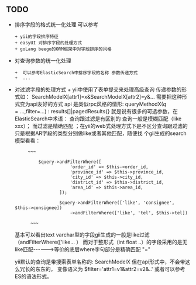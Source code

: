 TODO
--------------

-  排序字段的格式统一化处理 可以参考
  
       + yii的字段排序特征
       + easyUI 对排序字段的处理方式
       + goLang beego的ORM框架中对字段排序的风格
   
-  对查询参数的统一化处理

       +  可以参考ElasticSearch中排序字段的名称 参数传递方式
       +  ...
       
-  对过滤字段的处理方式
       +  yii中使用了表单提交来处理高级查询 传递参数的形式如： SearchModelX[attr1]=x&SearchModelX[attr2]=y&...
          需要把这种形式变为api友好的方式
          api 是类似rpc风格的情形: queryMethodX($q=...,$filter=...) : results[]|pagedResults{}
            就是说有很多的可选参数，在ElasticSearch中术语： 查询跟过滤是有区别的 查询一般是模糊匹配（like xxx）；
            而过滤是精确匹配 ；在yii的web式处理方式下是不区分查询跟过滤的 只是根据AR字段的类型分别做like或者其他匹配，随便找
            个gii生成的search模型看看：
            
            ~~~
                
                $query->andFilterWhere([
                            'order_id' => $this->order_id,
                            'province_id' => $this->province_id,
                            'city_id' => $this->city_id,
                            'district_id' => $this->district_id,
                            'area_id' => $this->area_id,
                        ]);
                
                        $query->andFilterWhere(['like', 'consignee', $this->consignee])
                            ->andFilterWhere(['like', 'tel', $this->tel])
            
             ~~~
       
      基本可以看出text varchar型的字段gii生成的一般是like过滤（andFilterWhere(['like... ）
      而对于整形式（int float ..）的字段采用的是无like匹配------>等价的底层where字句部分是精确匹配 "="
      
      yii默认的查询是带搜索表单名称的: SearchModelX 但在api形式中，不会带这么冗长的东东的，
      变像语义为 $filter='attr1=v1&attr2=v2&..' 或者可以参考ES的语法形式。
   